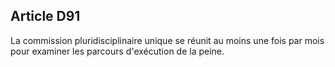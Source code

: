 Article D91
----
La commission pluridisciplinaire unique se réunit au moins une fois par mois
pour examiner les parcours d'exécution de la peine.

